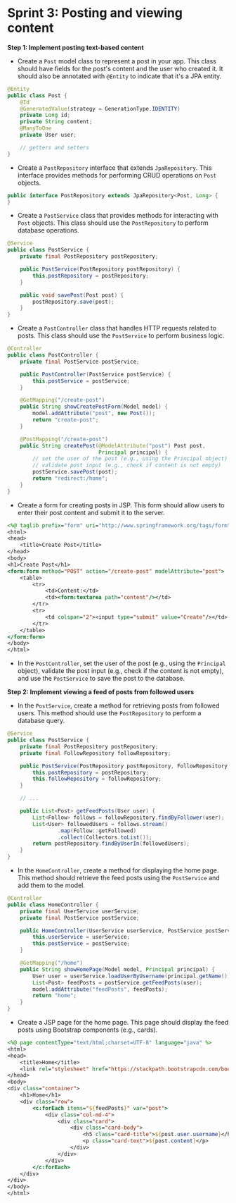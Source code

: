 # Sprint 3: Posting and viewing content

**Step 1: Implement posting text-based content**
- Create a `Post` model class to represent a post in your app. This class should have fields for the post's content and the user who created it. It should also be annotated with `@Entity` to indicate that it's a JPA entity.
```java
@Entity
public class Post {
    @Id
    @GeneratedValue(strategy = GenerationType.IDENTITY)
    private Long id;
    private String content;
    @ManyToOne
    private User user;

    // getters and setters
}
```
- Create a `PostRepository` interface that extends `JpaRepository`. This interface provides methods for performing CRUD operations on `Post` objects.
```java
public interface PostRepository extends JpaRepository<Post, Long> {
}
```
- Create a `PostService` class that provides methods for interacting with `Post` objects. This class should use the `PostRepository` to perform database operations.
```java
@Service
public class PostService {
    private final PostRepository postRepository;

    public PostService(PostRepository postRepository) {
        this.postRepository = postRepository;
    }

    public void savePost(Post post) {
        postRepository.save(post);
    }
}
```
- Create a `PostController` class that handles HTTP requests related to posts. This class should use the `PostService` to perform business logic.
```java
@Controller
public class PostController {
    private final PostService postService;

    public PostController(PostService postService) {
        this.postService = postService;
    }

    @GetMapping("/create-post")
    public String showCreatePostForm(Model model) {
        model.addAttribute("post", new Post());
        return "create-post";
    }

    @PostMapping("/create-post")
    public String createPost(@ModelAttribute("post") Post post,
                             Principal principal) {
        // set the user of the post (e.g., using the Principal object)
        // validate post input (e.g., check if content is not empty)
        postService.savePost(post);
        return "redirect:/home";
    }
}
```
- Create a form for creating posts in JSP. This form should allow users to enter their post content and submit it to the server.
```jsp
<%@ taglib prefix="form" uri="http://www.springframework.org/tags/form" %>
<html>
<head>
    <title>Create Post</title>
</head>
<body>
<h1>Create Post</h1>
<form:form method="POST" action="/create-post" modelAttribute="post">
    <table>
        <tr>
            <td>Content:</td>
            <td><form:textarea path="content"/></td>
        </tr>
        <tr>
            <td colspan="2"><input type="submit" value="Create"/></td>
        </tr>
    </table>
</form:form>
</body>
</html>
```
- In the `PostController`, set the user of the post (e.g., using the `Principal` object), validate the post input (e.g., check if the content is not empty), and use the `PostService` to save the post to the database.

**Step 2: Implement viewing a feed of posts from followed users**
- In the `PostService`, create a method for retrieving posts from followed users. This method should use the `PostRepository` to perform a database query.
```java
@Service
public class PostService {
    private final PostRepository postRepository;
    private final FollowRepository followRepository;

    public PostService(PostRepository postRepository, FollowRepository followRepository) {
        this.postRepository = postRepository;
        this.followRepository = followRepository;
    }

    // ...

    public List<Post> getFeedPosts(User user) {
        List<Follow> follows = followRepository.findByFollower(user);
        List<User> followedUsers = follows.stream()
                .map(Follow::getFollowed)
                .collect(Collectors.toList());
        return postRepository.findByUserIn(followedUsers);
    }
}
```
- In the `HomeController`, create a method for displaying the home page. This method should retrieve the feed posts using the `PostService` and add them to the model.
```java
@Controller
public class HomeController {
    private final UserService userService;
    private final PostService postService;

    public HomeController(UserService userService, PostService postService) {
        this.userService = userService;
        this.postService = postService;
    }

    @GetMapping("/home")
    public String showHomePage(Model model, Principal principal) {
        User user = userService.loadUserByUsername(principal.getName());
        List<Post> feedPosts = postService.getFeedPosts(user);
        model.addAttribute("feedPosts", feedPosts);
        return "home";
    }
}
```
- Create a JSP page for the home page. This page should display the feed posts using Bootstrap components (e.g., cards).
```jsp
<%@ page contentType="text/html;charset=UTF-8" language="java" %>
<html>
<head>
    <title>Home</title>
    <link rel="stylesheet" href="https://stackpath.bootstrapcdn.com/bootstrap/4.3.1/css/bootstrap.min.css">
</head>
<body>
<div class="container">
    <h1>Home</h1>
    <div class="row">
        <c:forEach items="${feedPosts}" var="post">
            <div class="col-md-4">
                <div class="card">
                    <div class="card-body">
                        <h5 class="card-title">${post.user.username}</h5>
                        <p class="card-text">${post.content}</p>
                    </div>
                </div>
            </div>
        </c:forEach>
    </div>
</div>
</body>
</html>
```